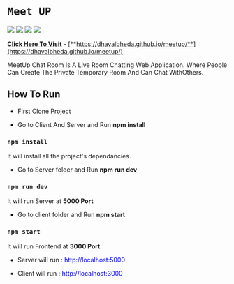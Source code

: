 # `Meet UP`
![](https://img.shields.io/badge/Node.js-v12.17.0-green)
![](https://img.shields.io/badge/express-v4.17.1-red)
![](https://img.shields.io/badge/React-v16.13.1-blue)
![](https://img.shields.io/badge/socket.io-v2.3.0-brightgreen)


[**Click Here To Visit**](https://dhavalbheda.github.io/meetup/) - [**https://dhavalbheda.github.io/meetup/**](https://dhavalbheda.github.io/meetup/)

MeetUp Chat Room  Is A Live Room Chatting Web Application. Where People Can Create The Private Temporary Room And Can Chat WithOthers.


## How To Run

* First Clone Project
  
* Go to Client And Server and Run **npm install**

### `npm install`
It will install all the project's dependancies.

* Go to Server folder and Run **npm run dev**

### `npm run dev`

It will run Server at **5000 Port** 

* Go to client folder and Run **npm start**

### `npm start`

It will run Frontend at **3000 Port** 


* Server will run : <span style='color:blue'>http://localhost:5000</span>

* Client will run : <span style='color:blue'>http://localhost:3000</span>


